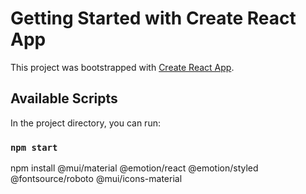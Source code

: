 # Getting Started with Create React App

This project was bootstrapped with [Create React App](https://github.com/facebook/create-react-app).

## Available Scripts

In the project directory, you can run:

### `npm start`

npm install @mui/material @emotion/react @emotion/styled @fontsource/roboto @mui/icons-material